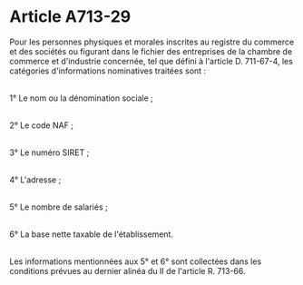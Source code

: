 # Article A713-29

<p>Pour les personnes physiques et morales inscrites au registre du commerce et des sociétés ou figurant dans le fichier des entreprises de la chambre de commerce et d'industrie concernée, tel que défini à l'article D. 711-67-4, les catégories d'informations nominatives traitées sont :<br/><br/>

1° Le nom ou la dénomination sociale ;<br/><br/>

2° Le code NAF ;<br/><br/>

3° Le numéro SIRET ;<br/><br/>

4° L'adresse ;<br/><br/>

5° Le nombre de salariés ;<br/><br/>

6° La base nette taxable de l'établissement.<br/><br/>

Les informations mentionnées aux 5° et 6° sont collectées dans les conditions prévues au dernier alinéa du II de l'article R. 713-66.</p>